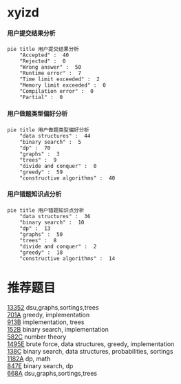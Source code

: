 # xyizd

<!-- tabs:start -->



#### **用户提交结果分析**

```mermaid
pie title 用户提交结果分析
    "Accepted" :  40
    "Rejected" :  0
    "Wrong answer" :  50
    "Runtime error" :  7
    "Time limit exceeded" :  2
    "Memory limit exceeded" :  0
    "Compilation error" :  0
    "Partial" :  0
```

#### **用户做题类型偏好分析**

```mermaid
pie title 用户做题类型偏好分析
    "data structures" :  44
    "binary search" :  5
    "dp" :  70
    "graphs" :  3
    "trees" :  9
    "divide and conquer" :  0
    "greedy" :  59
    "constructive algorithms" :  40
```
#### **用户错题知识点分析**

```mermaid
pie title 用户错题知识点分析
    "data structures" :  36
    "binary search" :  10
    "dp" :  13
    "graphs" :  50
    "trees" :  8
    "divide and conquer" :  2
    "greedy" :  18
    "constructive algorithms" :  14
```



<!-- tabs:end -->
# 推荐题目
[13352](https://codeforces.com/contest/1335/problem/2)		dsu,graphs,sortings,trees		  
[701A](https://codeforces.com/contest/701/problem/A)		greedy,
                        implementation		  
[913B](https://codeforces.com/contest/913/problem/B)		implementation,
                        trees		  
[152B](https://codeforces.com/contest/152/problem/B)		binary search,
                        implementation		  
[582C](https://codeforces.com/contest/582/problem/C)		number theory		  
[1495E](https://codeforces.com/contest/1495/problem/E)		brute force,
                        data structures,
                        greedy,
                        implementation		  
[138C](https://codeforces.com/contest/138/problem/C)		binary search,
                        data structures,
                        probabilities,
                        sortings		  
[1182A](https://codeforces.com/contest/1182/problem/A)		dp,
                        math		  
[847E](https://codeforces.com/contest/847/problem/E)		binary search,
                        dp		  
[668A](https://codeforces.com/contest/668/problem/A)		dsu,graphs,sortings,trees		  
